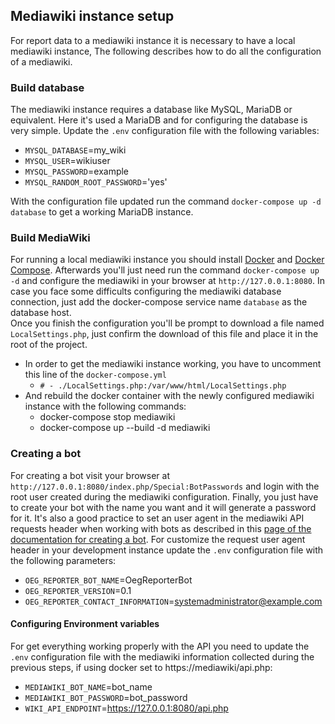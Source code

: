## Mediawiki instance setup

For report data to a mediawiki instance it is necessary to have a local mediawiki instance, The following describes how to do all the configuration of a mediawiki.

### Build database

The mediawiki instance requires a database like MySQL, MariaDB or equivalent. Here it's used a MariaDB and for configuring the database is very simple. Update the `.env` configuration file with the following variables:
- `MYSQL_DATABASE`=my_wiki
- `MYSQL_USER`=wikiuser
- `MYSQL_PASSWORD`=example
- `MYSQL_RANDOM_ROOT_PASSWORD`='yes'

With the configuration file updated run the command `docker-compose up -d database`  to get a working MariaDB instance.

### Build MediaWiki

For running a local mediawiki instance you should install [Docker](https://docs.docker.com/get-started/) and [Docker Compose](https://docs.docker.com/compose/). Afterwards you'll just need run the command `docker-compose up -d` and configure the mediawiki in your browser at `http://127.0.0.1:8080`. In case you face some difficults configuring the mediawiki database connection, just add the docker-compose service name `database` as the database host.<br>
Once you finish the configuration you'll be prompt to download a file named `LocalSettings.php`, just confirm the download of this file and place it in the root of the project.
* In order to get the mediawiki instance working, you have to uncomment this line  of the `docker-compose.yml`
    - `# - ./LocalSettings.php:/var/www/html/LocalSettings.php`
* And rebuild the docker container with the newly configured mediawiki instance with the following commands:
    - docker-compose stop mediawiki
    - docker-compose up --build -d mediawiki

### Creating a bot

For creating a bot visit your browser at `http://127.0.0.1:8080/index.php/Special:BotPasswords` and login with the root user created during the mediawiki configuration. Finally, you just have to create your bot with the name you want and it will generate a password for it.
It's also a good practice to set an user agent in the mediawiki API requests header when working with bots as described in this [page of the documentation for creating a bot](https://www.mediawiki.org/wiki/Manual:Creating_a_bot#Bot_best_practices). For customize the request user agent header in your development instance update the `.env` configuration file with the following parameters:
- `OEG_REPORTER_BOT_NAME`=OegReporterBot
- `OEG_REPORTER_VERSION`=0.1
- `OEG_REPORTER_CONTACT_INFORMATION`=systemadministrator@example.com

#### Configuring Environment variables

For get everything working properly with the API you need to update the `.env` configuration file with the mediawiki information collected during the previous steps, if using docker set to https://mediawiki/api.php:
- `MEDIAWIKI_BOT_NAME`=bot_name
- `MEDIAWIKI_BOT_PASSWORD`=bot_password
- `WIKI_API_ENDPOINT`=https://127.0.0.1:8080/api.php